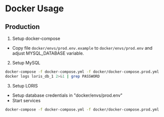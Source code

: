 # Docker Usage

## Production

1. Setup docker-compose
* Copy file `docker/envs/prod.env.example` to `docker/envs/prod.env` and adjust MYSQL_DATABASE variable.

2. Setup MySQL
```bash
docker-compose -f docker-compose.yml -f docker/docker-compose.prod.yml up -d db
docker logs loris_db_1 2>&1 | grep PASSWORD
```

3. Setup LORIS
* Setup database credentials in "docker/envs/prod.env"
* Start services 
```bash
docker-compose -f docker-compose.yml -f docker/docker-compose.prod.yml up -d db
```
